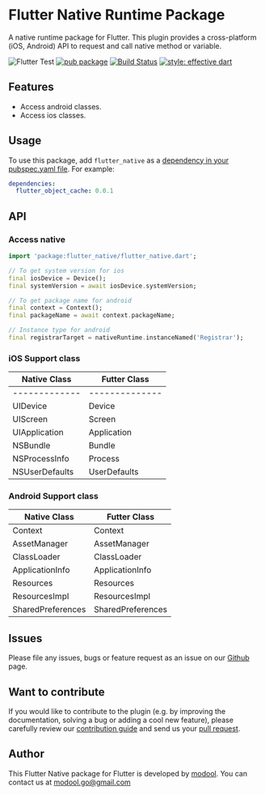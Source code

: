 # Flutter Native Runtime Package

A native runtime package for Flutter. This plugin provides a cross-platform (iOS, Android) API to request and call native method or variable.

![Flutter Test](https://github.com/Modool/flutter_native/workflows/Flutter%20Test/badge.svg) [![pub package](https://img.shields.io/pub/v/flutter_native.svg)](https://pub.dartlang.org/packages/flutter_native) [![Build Status](https://app.bitrise.io/app/fa4f5d4bf452bcfb/status.svg?token=HorGpL_AOw2llYz39CjmdQ&branch=master)](https://app.bitrise.io/app/fa4f5d4bf452bcfb) [![style: effective dart](https://img.shields.io/badge/style-effective_dart-40c4ff.svg)](https://github.com/tenhobi/effective_dart)
## Features

* Access android classes.
* Access ios classes.

## Usage

To use this package, add `flutter_native` as a [dependency in your pubspec.yaml file](https://flutter.io/platform-plugins/). For example:

```yaml
dependencies:
  flutter_object_cache: 0.0.1
```

## API

### Access native

```dart
import 'package:flutter_native/flutter_native.dart';

// To get system version for ios
final iosDevice = Device();
final systemVersion = await iosDevice.systemVersion;

// To get package name for android
final context = Context();
final packageName = await context.packageName;

// Instance type for android
final registrarTarget = nativeRuntime.instanceNamed('Registrar');
```

### iOS Support class 

Native Class | Futter Class 
-------------|--------------
-------------|--------------
 UIDevice | Device
 UIScreen | Screen
 UIApplication | Application
 NSBundle | Bundle 
 NSProcessInfo | Process
 NSUserDefaults | UserDefaults

### Android Support class

Native Class | Futter Class 
---| ---
 Context | Context
 AssetManager | AssetManager
 ClassLoader | ClassLoader
 ApplicationInfo | ApplicationInfo 
 Resources | Resources
 ResourcesImpl | ResourcesImpl
 SharedPreferences | SharedPreferences
 
## Issues

Please file any issues, bugs or feature request as an issue on our [Github](https://github.com/modool/flutter_native/issues) page.

## Want to contribute

If you would like to contribute to the plugin (e.g. by improving the documentation, solving a bug or adding a cool new feature), please carefully review our [contribution guide](CONTRIBUTING.md) and send us your [pull request](https://github.com/modool/flutter_native/pulls).

## Author

This Flutter Native package for Flutter is developed by [modool](https://github.com/modool). You can contact us at <modool.go@gmail.com>
